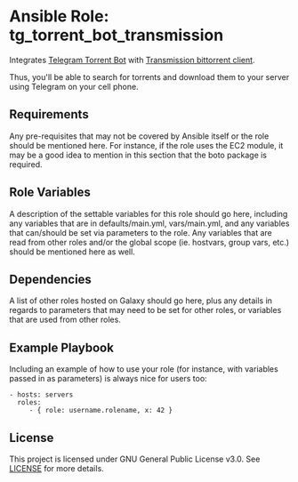 Ansible Role: tg_torrent_bot_transmission
=========

Integrates [Telegram Torrent Bot](https://www.npmjs.com/package/tg-torrent-bot) with [Transmission bittorrent client](https://transmissionbt.com/).

Thus, you'll be able to search for torrents and download them to your server using Telegram on your cell phone.

Requirements
------------

Any pre-requisites that may not be covered by Ansible itself or the role should be mentioned here. For instance, if the role uses the EC2 module, it may be a good idea to mention in this section that the boto package is required.

Role Variables
--------------

A description of the settable variables for this role should go here, including any variables that are in defaults/main.yml, vars/main.yml, and any variables that can/should be set via parameters to the role. Any variables that are read from other roles and/or the global scope (ie. hostvars, group vars, etc.) should be mentioned here as well.

Dependencies
------------

A list of other roles hosted on Galaxy should go here, plus any details in regards to parameters that may need to be set for other roles, or variables that are used from other roles.

Example Playbook
----------------

Including an example of how to use your role (for instance, with variables passed in as parameters) is always nice for users too:

    - hosts: servers
      roles:
         - { role: username.rolename, x: 42 }

## License

This project is licensed under GNU General Public License v3.0. See [LICENSE](/LICENSE) for more details.
